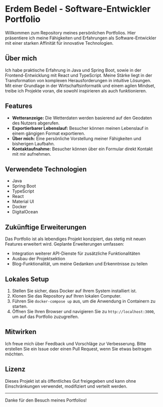 # Erdem Bedel - Software-Entwickler Portfolio

Willkommen zum Repository meines persönlichen Portfolios. Hier präsentiere ich meine Fähigkeiten und Erfahrungen als Software-Entwickler mit einer starken Affinität für innovative Technologien.

## Über mich

Ich habe praktische Erfahrung in Java und Spring Boot, sowie in der Frontend-Entwicklung mit React und TypeScript. Meine Stärke liegt in der Transformation von komplexen Herausforderungen in intuitive Lösungen. Mit einer Grundlage in der Wirtschaftsinformatik und einem agilen Mindset, treibe ich Projekte voran, die sowohl inspirieren als auch funktionieren.

## Features

- **Wetteranzeige:** Die Wetterdaten werden basierend auf den Geodaten des Nutzers abgerufen.
- **Exportierbarer Lebenslauf:** Besucher können meinen Lebenslauf in einem gängigen Format exportieren.
- **Über mich:** Eine persönliche Vorstellung meiner Fähigkeiten und bisherigen Laufbahn.
- **Kontaktaufnahme:** Besucher können über ein Formular direkt Kontakt mit mir aufnehmen.

## Verwendete Technologien

- Java
- Spring Boot
- TypeScript
- React
- Material UI
- Docker
- DigitalOcean

## Zukünftige Erweiterungen

Das Portfolio ist als lebendiges Projekt konzipiert, das stetig mit neuen Features erweitert wird. Geplante Erweiterungen umfassen:

- Integration weiterer API-Dienste für zusätzliche Funktionalitäten
- Ausbau der Projektsektion
- Blog-Funktionalität, um meine Gedanken und Erkenntnisse zu teilen

## Lokales Setup

1. Stellen Sie sicher, dass Docker auf Ihrem System installiert ist.
2. Klonen Sie das Repository auf Ihren lokalen Computer.
3. Führen Sie `docker-compose up` aus, um die Anwendung in Containern zu starten.
4. Öffnen Sie Ihren Browser und navigieren Sie zu `http://localhost:3000`, um auf das Portfolio zuzugreifen.

## Mitwirken

Ich freue mich über Feedback und Vorschläge zur Verbesserung. Bitte erstellen Sie ein Issue oder einen Pull Request, wenn Sie etwas beitragen möchten.

## Lizenz

Dieses Projekt ist als öffentliches Gut freigegeben und kann ohne Einschränkungen verwendet, modifiziert und verteilt werden.

---

Danke für den Besuch meines Portfolios!
